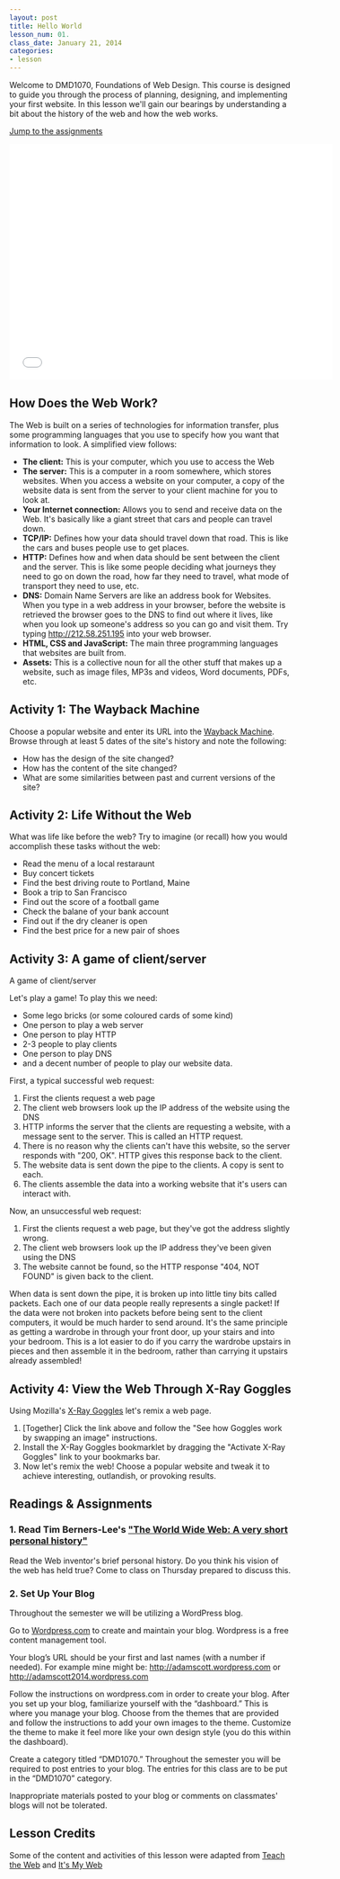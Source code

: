 ```yaml
---
layout: post
title: Hello World
lesson_num: 01.
class_date: January 21, 2014
categories:
- lesson
---
```


Welcome to DMD1070, Foundations of Web Design. This course is designed to guide you through the process of planning, designing, and implementing your first website. In this lesson we'll gain our bearings by understanding a bit about the history of the web and how the web works.

<!--more-->

[Jump to the assignments](#assignments)

<iframe src="//slid.es/ascott1/dmd1070-1/embed" width="576" height="420" scrolling="no" frameborder="0" webkitallowfullscreen mozallowfullscreen allowfullscreen></iframe>

## How Does the Web Work?

The Web is built on a series of technologies for information transfer, plus some programming languages that you use to specify how you want that information to look. A simplified view follows:

- **The client:** This is your computer, which you use to access the Web
- **The server:** This is a computer in a room somewhere, which stores websites. When you access a website on your computer, a copy of the website data is sent from the server to your client machine for you to look at.
- **Your Internet connection:** Allows you to send and receive data on the Web. It's basically like a giant street that cars and people can travel down.
- **TCP/IP:** Defines how your data should travel down that road. This is like the cars and buses people use to get places.
- **HTTP:** Defines how and when data should be sent between the client and the server. This is like some people deciding what journeys they need to go on down the road, how far they need to travel, what mode of transport they need to use, etc.
- **DNS:** Domain Name Servers are like an address book for Websites. When you type in a web address in your browser, before the website is retrieved the browser goes to the DNS to find out where it lives, like when you look up someone's address so you can go and visit them. Try typing http://212.58.251.195 into your web browser.
- **HTML, CSS and JavaScript:** The main three programming languages that websites are built from.
- **Assets:** This is a collective noun for all the other stuff that makes up a website, such as image files, MP3s and videos, Word documents, PDFs, etc.

## Activity 1: The Wayback Machine

Choose a popular website and enter its URL into the [Wayback Machine](https://archive.org/web/). Browse through at least 5 dates of the site's history and note the following:

- How has the design of the site changed?
- How has the content of the site changed?
- What are some similarities between past and current versions of the site?

## Activity 2: Life Without the Web

What was life like before the web? Try to imagine (or recall) how you would accomplish these tasks without the web:

- Read the menu of a local restaraunt
- Buy concert tickets
- Find the best driving route to Portland, Maine
- Book a trip to San Francisco
- Find out the score of a football game
- Check the balane of your bank account
- Find out if the dry cleaner is open
- Find the best price for a new pair of shoes

## Activity 3: A game of client/server

A game of client/server

Let's play a game! To play this we need:

- Some lego bricks (or some coloured cards of some kind)
- One person to play a web server
- One person to play HTTP
- 2-3 people to play clients
- One person to play DNS
- and a decent number of people to play our website data.

First, a typical successful web request:

1. First the clients request a web page
2. The client web browsers look up the IP address of the website using the DNS
3. HTTP informs the server that the clients are requesting a website, with a message sent to the server. This is called an HTTP request.
4. There is no reason why the clients can't have this website, so the server responds with "200, OK". HTTP gives this response back to the client.
5. The website data is sent down the pipe to the clients. A copy is sent to each.
6. The clients assemble the data into a working website that it's users can interact with.

Now, an unsuccessful web request:

1. First the clients request a web page, but they've got the address slightly wrong.
2. The client web browsers look up the IP address they've been given using the DNS
3. The website cannot be found, so the HTTP response "404, NOT FOUND" is given back to the client.

When data is sent down the pipe, it is broken up into little tiny bits called packets. Each one of our data people really represents a single packet! If the data were not broken into packets before being sent to the client computers, it would be much harder to send around. It's the same principle as getting a wardrobe in through your front door, up your stairs and into your bedroom. This is a lot easier to do if you carry the wardrobe upstairs in pieces and then assemble it in the bedroom, rather than carrying it upstairs already assembled!

## Activity 4: View the Web Through X-Ray Goggles

Using Mozilla's [X-Ray Goggles](https://goggles.webmaker.org/) let's remix a web page.

1. [Together] Click the link above and follow the "See how Goggles work by swapping an image" instructions.
2. Install the X-Ray Goggles bookmarklet by dragging the "Activate X-Ray Goggles" link to your bookmarks bar.
3. Now let's remix the web! Choose a popular website and tweak it to achieve interesting, outlandish, or provoking results.

<a id="assignments"></a>

## Readings & Assignments

### 1. Read Tim Berners-Lee's ["The World Wide Web: A very short personal history"](http://www.w3.org/People/Berners-Lee/ShortHistory.html)

Read the Web inventor's brief personal history. Do you think his vision of the web has held true? Come to class on Thursday prepared to discuss this.

### 2. Set Up Your Blog 

Throughout the semester we will be utilizing a WordPress blog. 


Go to [Wordpress.com](http://www.wordpress.com) to create and maintain your blog. Wordpress is a free content management tool.

Your blog’s URL should be your first and last names (with a number if needed). For example mine might be: http://adamscott.wordpress.com or http://adamscott2014.wordpress.com

Follow the instructions on wordpress.com in order to create your blog. After you set up your blog, familiarize yourself with the “dashboard.” This is where you manage your blog. Choose from the themes that are provided and follow the instructions to add your own images to the theme. Customize the theme to make it feel more like your own design style (you do this within the dashboard).

Create a category titled “DMD1070.” Throughout the semester you will be required to post entries to your blog. The entries for this class are to be put in the “DMD1070” category.

Inappropriate materials posted to your blog or comments on classmates' blogs will not be tolerated.

## Lesson Credits

Some of the content and activities of this lesson were adapted from [Teach the Web](http://teachtheweb.com/course_materials/wordpress.php) and [It's My Web](http://people.mozilla.org/~cmills/st-chads/)